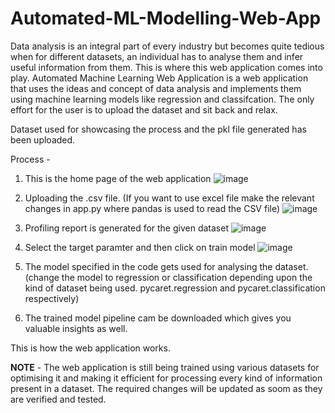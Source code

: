 # Automated-ML-Modelling-Web-App
Data analysis is an integral part of every industry but becomes quite tedious when for different datasets, an individual has to analyse them and infer useful information from them. This is where this web application comes into play. Automated Machine Learning Web Application is a web application that uses the ideas and concept of data analysis and implements them using machine learning models like regression and classifcation. The only effort for the user is to upload the dataset and sit back and relax. 

Dataset used for showcasing the process and the pkl file generated has been uploaded.

Process - 
1. This is the home page of the web application
![image](https://github.com/anujnaruka02/Automated-ML-Modelling-Web-App/assets/73575537/a9a60438-957c-435c-afd8-ebf28280a940)

3. Uploading the .csv file. (If you want to use excel file make the relevant changes in app.py where pandas is used to read the CSV file)
![image](https://github.com/anujnaruka02/Automated-ML-Modelling-Web-App/assets/73575537/44da9e9e-c8b3-4f55-924a-b8a19006cbf3)

4. Profiling report is generated for the given dataset
![image](https://github.com/anujnaruka02/Automated-ML-Modelling-Web-App/assets/73575537/23eab116-38cf-402d-82c3-4ae45ffdf587)

5. Select the target paramter and then click on train model
![image](https://github.com/anujnaruka02/Automated-ML-Modelling-Web-App/assets/73575537/2747a60b-f6e8-4bb1-a14b-911e1cb42370)

6. The model specified in the code gets used for analysing the dataset. (change the model to regression or classification depending upon the kind of dataset being used. pycaret.regression and pycaret.classification respectively)

7. The trained model pipeline cam be downloaded which gives you valuable insights as well.

This is how the web application works.

**NOTE** - 
The web application is still being trained using various datasets for optimising it and making it efficient for processing every kind of information present in a dataset. The required changes will be updated as soom as they are verified and tested. 
